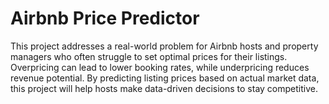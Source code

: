 # Airbnb Price Predictor

This project addresses a real-world problem for Airbnb hosts and property managers who often struggle to set optimal prices for their listings. Overpricing can lead to lower booking rates, while underpricing reduces revenue potential. By predicting listing prices based on actual market data, this project will help hosts make data-driven decisions to stay competitive.

